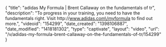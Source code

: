 {
    "title": "adidas My Formula | Brent Callaway on the fundamentals of tr",
    "description": "To progress in your training, you need to have the fundamentals right. Visit http:\/\/www.adidas.com\/myformula to find out more.",
    "videoid": "154299",
    "date_created": "1398106887",
    "date_modified": "1418181302",
    "type": "captivate",
    "layout": "video",
    "url": "\/v\/adidas-my-formula-brent-callaway-on-the-fundamentals-of-tr\/154299"
}